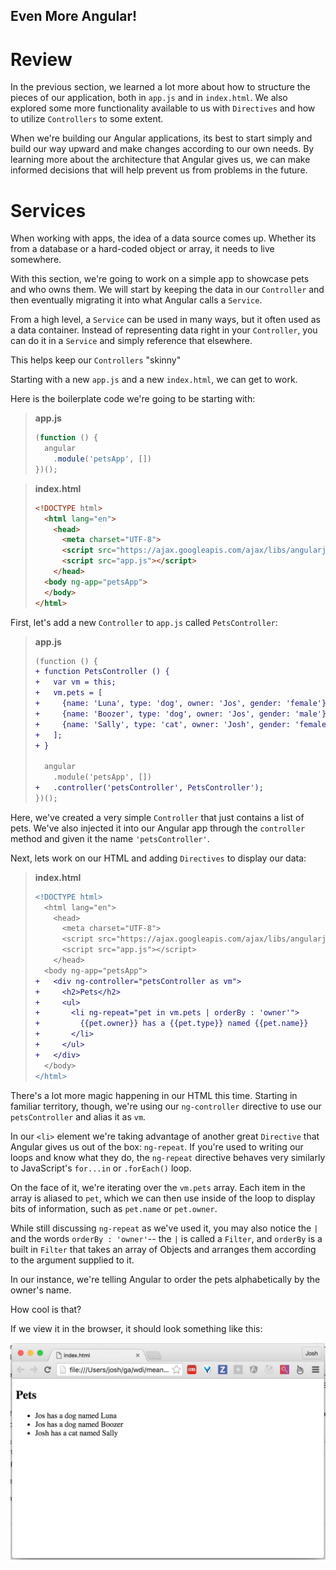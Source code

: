 Even More Angular!
----------

# Review

In the previous section, we learned a lot more about how to structure the pieces
of our application, both in `app.js` and in `index.html`. We also explored some
more functionality available to us with `Directives` and how to utilize
`Controllers` to some extent.

When we're building our Angular applications, its best to start simply and build
our way upward and make changes according to our own needs. By learning more
about the architecture that Angular gives us, we can make informed decisions
that will help prevent us from problems in the future.

# Services

When working with apps, the idea of a data source comes up. Whether its from a
database or a hard-coded object or array, it needs to live somewhere.

With this section, we're going to work on a simple app to showcase pets and
who owns them. We will start by keeping the data in our `Controller` and then
eventually migrating it into what Angular calls a `Service`.

From a high level, a `Service` can be used in many ways, but it often used as a
data container. Instead of representing data right in your `Controller`, you can
do it in a `Service` and simply reference that elsewhere.

This helps keep our `Controllers` "skinny"

Starting with a new `app.js` and a new `index.html`, we can get to work.

Here is the boilerplate code we're going to be starting with:

> **app.js**
> ```javascript
> (function () {
>   angular
>     .module('petsApp', [])
> })();
> ```

> **index.html**
> ```html
> <!DOCTYPE html>
>   <html lang="en">
>     <head>
>       <meta charset="UTF-8">
>       <script src="https://ajax.googleapis.com/ajax/libs/angularjs/1.5.0/angular.min.js"></script> 
>       <script src="app.js"></script>
>     </head>
>   <body ng-app="petsApp">
>   </body>
> </html>
> ```

First, let's add a new `Controller` to `app.js` called `PetsController`:

> **app.js**
> ```diff
> (function () {
> + function PetsController () {
> +   var vm = this;
> +   vm.pets = [
> +     {name: 'Luna', type: 'dog', owner: 'Jos', gender: 'female'},
> +     {name: 'Boozer', type: 'dog', owner: 'Jos', gender: 'male'},
> +     {name: 'Sally', type: 'cat', owner: 'Josh', gender: 'female'}
> +   ];
> + }
> 
>   angular
>     .module('petsApp', [])
> +   .controller('petsController', PetsController');
> })();
> ```

Here, we've created a very simple `Controller` that just contains a list of
pets. We've also injected it into our Angular app through the `controller`
method and given it the name `'petsController'`.

Next, lets work on our HTML and adding `Directives` to display our data:

> **index.html**
> ```diff
> <!DOCTYPE html>
>   <html lang="en">
>     <head>
>       <meta charset="UTF-8">
>       <script src="https://ajax.googleapis.com/ajax/libs/angularjs/1.5.0/angular.min.js"></script> 
>       <script src="app.js"></script>
>     </head>
>   <body ng-app="petsApp">
> +   <div ng-controller="petsController as vm">
> +     <h2>Pets</h2>
> +     <ul>
> +       <li ng-repeat="pet in vm.pets | orderBy : 'owner'">
> +         {{pet.owner}} has a {{pet.type}} named {{pet.name}}
> +       </li>
> +     </ul>
> +   </div>
>   </body>
> </html>
> ```

There's a lot more magic happening in our HTML this time. Starting in familiar
territory, though, we're using our `ng-controller` directive to use our
`petsController` and alias it as `vm`.

In our `<li>` element we're taking advantage of another great `Directive` that
Angular gives us out of the box: `ng-repeat`. If you're used to writing our
loops and know what they do, the `ng-repeat` directive behaves very similarly to
JavaScript's `for...in` or `.forEach()` loop.

On the face of it, we're iterating over the `vm.pets` array. Each item in the
array is aliased to `pet`, which we can then use inside of the loop to display
bits of information, such as `pet.name` or `pet.owner`.

While still discussing `ng-repeat` as we've used it, you may also notice the `|`
and the words `orderBy : 'owner'`-- the `|` is called a `Filter`, and `orderBy`
is a built in `Filter` that takes an array of Objects and arranges them
according to the argument supplied to it.

In our instance, we're telling Angular to order the pets alphabetically by the
owner's name.

How cool is that?

If we view it in the browser, it should look something like this:

![Pets App](pets-app.png)


